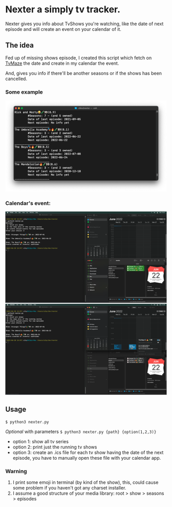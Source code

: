 # Nexter a simply tv tracker.

Nexter gives you info about TvShows you're watching, like the date of next episode and will create an event on your calendar of it.

## The idea

Fed up of missing shows episode, I created this script which fetch on  <a href="https://tvmaze.com>">TvMaze</a> the date and create in my calendar the event.

And, gives you info if there'll be another seasons or if the shows has been cancelled.

### Some example

![Output example](./imgExample/example.png)

### Calendar's event:

![Output example](./imgExample/1.png)
![Output example](./imgExample/2.png)



## Usage

`$ python3 nexter.py`

_Optional_ with parameters
`$ python3 nexter.py {path} {option(1,2,3)}`

* option 1: show all tv series
* option 2: print just the running tv shows
* option 3: create an .ics file for each tv show having the date of the next episode, you have to manually open these file with your calendar app.

### Warning

1. I print some emoji in terminal (by kind of the show), this, could cause some problem if you haven't got any charset installer.
2. I assume a good structure of your media library: root > show > seasons > episodes
